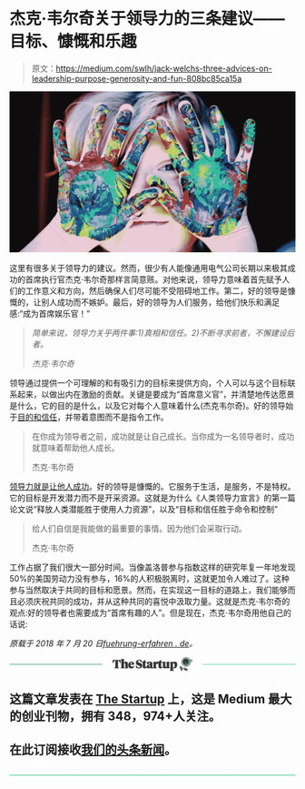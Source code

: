# 杰克·韦尔奇关于领导力的三条建议——目标、慷慨和乐趣

> 原文：<https://medium.com/swlh/jack-welchs-three-advices-on-leadership-purpose-generosity-and-fun-808bc85ca15a>

![](img/dd0efeb1c5197a50e8fef38a49fd0bc8.png)

这里有很多关于领导力的建议。然而，很少有人能像通用电气公司长期以来极其成功的首席执行官杰克·韦尔奇那样言简意赅。对他来说，领导力意味着首先赋予人们的工作意义和方向，然后确保人们尽可能不受阻碍地工作。第二，好的领导是慷慨的，让别人成功而不嫉妒。最后，好的领导为人们服务，给他们快乐和满足感:“成为首席娱乐官！”

> *简单来说，领导力关乎两件事:1)真相和信任。2)不断寻求前者，不懈建设后者。*
> 
> *杰克·韦尔奇*

领导通过提供一个可理解的和有吸引力的目标来提供方向，个人可以与这个目标联系起来，以做出内在激励的贡献。关键是要成为“首席意义官”，并清楚地传达愿景是什么，它的目的是什么，以及它对每个人意味着什么(杰克韦尔奇)。好的领导始于[目的和信任](https://fuehrung-erfahren.de/en/2018/03/leading-with-purpose-and-trust/)，并带着意图而不是指令工作。

> 在你成为领导者之前，成功就是让自己成长。当你成为一名领导者时，成功就意味着帮助他人成长。
> 
> 杰克·韦尔奇

[领导力就是让他人成功](https://fuehrung-erfahren.de/en/2017/12/leadership-is-about-making-others-successful/)。好的领导是慷慨的。它服务于生活，是服务，不是特权。它的目标是开发潜力而不是开采资源。这就是为什么《人类领导力宣言》的第一篇论文说“释放人类潜能胜于使用人力资源”，以及“目标和信任胜于命令和控制”

> 给人们自信是我能做的最重要的事情。因为他们会采取行动。
> 
> 杰克·韦尔奇

工作占据了我们很大一部分时间。当像盖洛普参与指数这样的研究年复一年地发现 50%的美国劳动力没有参与，16%的人积极脱离时，这就更加令人难过了。这种参与当然取决于共同的目标和愿景。然而，在实现这一目标的道路上，我们能够而且必须庆祝共同的成功，并从这种共同的喜悦中汲取力量。这就是杰克·韦尔奇的观点:好的领导者也需要成为“首席有趣的人”。但是现在，杰克·韦尔奇用他自己的话说:

*原载于 2018 年 7 月 20 日*[*fuehrung-erfahren . de*](https://fuehrung-erfahren.de/en/2018/07/jack-welchs-three-advices-on-leadership-purpose-generosity-and-fun/)*。*

[![](img/308a8d84fb9b2fab43d66c117fcc4bb4.png)](https://medium.com/swlh)

## 这篇文章发表在 [The Startup](https://medium.com/swlh) 上，这是 Medium 最大的创业刊物，拥有 348，974+人关注。

## 在此订阅接收[我们的头条新闻](http://growthsupply.com/the-startup-newsletter/)。

[![](img/b0164736ea17a63403e660de5dedf91a.png)](https://medium.com/swlh)